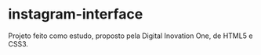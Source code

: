 # instagram-interface

Projeto feito como estudo, proposto pela Digital Inovation One, de HTML5 e CSS3.
